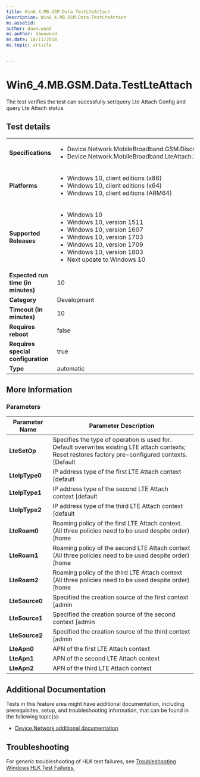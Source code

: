 ```yaml
---
title: Win6_4.MB.GSM.Data.TestLteAttach
Description: Win6_4.MB.GSM.Data.TestLteAttach
ms.assetid: 
author: dawn.wood
ms.author: dawnwood
ms.date: 10/11/2018
ms.topic: article


---
```


# Win6_4.MB.GSM.Data.TestLteAttach

The test verifies the test can sucessfully set/query Lte Attach Config and query Lte Attach status.

## Test details
|||
|---|---|
| **Specifications**  | <ul><li>Device.Network.MobileBroadband.GSM.Discretional</li><li>Device.Network.MobileBroadband.LteAttach.Discretional</li></ul> |  
| **Platforms**   | <ul><li>Windows 10, client editions (x86)</li><li>Windows 10, client editions (x64)</li><li>Windows 10, client editions (ARM64)</li></ul> |
| **Supported Releases** | <ul><li>Windows 10</li><li>Windows 10, version 1511</li><li>Windows 10, version 1607</li><li>Windows 10, version 1703</li><li>Windows 10, version 1709</li><li>Windows 10, version 1803</li><li>Next update to Windows 10</li></ul> |
|**Expected run time (in minutes)**| 10 |
|**Category**| Development |
|**Timeout (in minutes)**| 10 |
|**Requires reboot**| false |
|**Requires special configuration**| true |
|**Type**| automatic |

## More Information
### Parameters
| Parameter Name | Parameter Description |
| --- | --- |
| **LteSetOp** | Specifies the type of operation is used for. Default overwrites existing LTE attach contexts; Reset restores factory pre-configured contexts. [Default|Reset] |
| **LteIpType0** | IP address type of the first LTE Attach context [default|v4|v6|v4v6] |
| **LteIpType1** | IP address type of the second LTE Attach context [default|v4|v6|v4v6] |
| **LteIpType2** | IP address type of the third LTE Attach context [default|v4|v6|v4v6] |
| **LteRoam0** | Roaming policy of the first LTE Attach context. (All three policies need to be used despite order) [home|partner|nonpartner] |
| **LteRoam1** | Roaming policy of the second LTE Attach context (All three policies need to be used despite order) [home|partner|nonpartner] |
| **LteRoam2** | Roaming policy of the third LTE Attach context (All three policies need to be used despite order) [home|partner|nonpartner] |
| **LteSource0** | Specified the creation source of the first context [admin|user|operator|modem|device] |
| **LteSource1** | Specified the creation source of the second context [admin|user|operator|modem|device] |
| **LteSource2** | Specified the creation source of the third context [admin|user|operator|modem|device] |
| **LteApn0** | APN of the first LTE Attach context |
| **LteApn1** | APN of the second LTE Attach context |
| **LteApn2** | APN of the third LTE Attach context |



## Additional Documentation
Tests in this feature area might have additional documentation, including prerequisites, setup, and troubleshooting information, that can be found in the following topic(s): <ul><li>[Device.Network additional documentation](https:\//docs.microsoft.com/en-us/windows-hardware/test/hlk/testref/device-network-additional-documentation.md)</li></ul>

## Troubleshooting
For generic troubleshooting of HLK test failures, see [Troubleshooting Windows HLK Test Failures.](https://docs.microsoft.com/en-us/windows-hardware/HLK/troubleshooting.html)